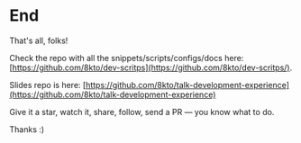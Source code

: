 # End

That's all, folks!

Check the repo with all the snippets/scripts/configs/docs here: [https://github.com/8kto/dev-scritps](https://github.com/8kto/dev-scritps/).

Slides repo is here: [https://github.com/8kto/talk-development-experience](https://github.com/8kto/talk-development-experience) 

Give it a star, watch it, share, follow, send a PR — you know what to do.

Thanks :)
